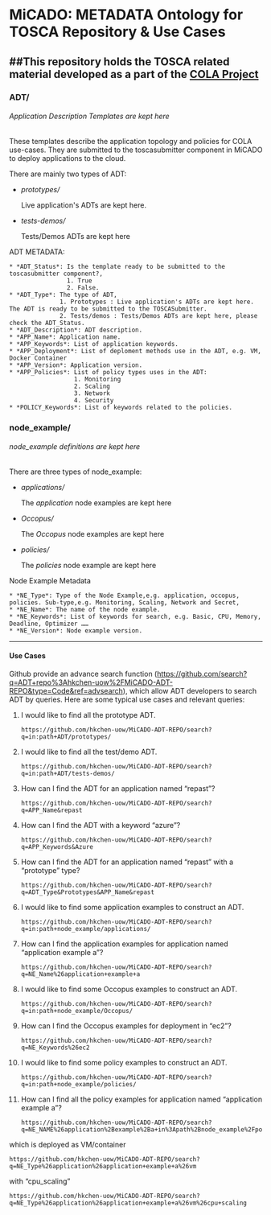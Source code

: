 # MiCADO: METADATA Ontology for TOSCA Repository & Use Cases

##This repository holds the TOSCA related material developed as a part of the [COLA Project](https://project-cola.eu/)
------------
### ADT/
###### Application Description Templates are kept here
These templates describe the application topology and policies for COLA use-cases. They are submitted to the toscasubmitter component in MiCADO to deploy applications to the cloud.

There are mainly two types of ADT:
* *prototypes/*

   Live application's ADTs are kept here.

* *tests-demos/*
    
   Tests/Demos ADTs are kept here
    
ADT METADATA:

    * *ADT_Status*: Is the template ready to be submitted to the toscasubmitter component?, 
                    1. True
                    2. False.
    * *ADT_Type*: The type of ADT, 
                  1. Prototypes : Live application's ADTs are kept here. The ADT is ready to be submitted to the TOSCASubmitter.
                  2. Tests/demos : Tests/Demos ADTs are kept here, please check the ADT_Status.
    * *ADT_Description*: ADT description.
    * *APP_Name*: Application name.
    * *APP_Keywords*: List of application keywords.
    * *APP_Deployment*: List of deploment methods use in the ADT, e.g. VM, Docker Container
    * *APP_Version*: Application version.
    * *APP_Policies*: List of policy types uses in the ADT:
                      1. Monitoring
                      2. Scaling
                      3. Network
                      4. Security
    * *POLICY_Keywords*: List of keywords related to the policies. 
     


### node_example/
###### node_example definitions are kept here
There are three types of node_example:
* *applications/*

   The *application* node examples are kept here
   
* *Occopus/*

   The *Occopus* node examples are kept here
    
* *policies/* 
   
   The *policies* node example are kept here
   
Node Example Metadata
    
    * *NE_Type*: Type of the Node Example,e.g. application, occopus, policies. Sub-type,e.g. Monitoring, Scaling, Network and Secret, 
    * *NE_Name*: The name of the node example.
    * *NE_Keywords*: List of keywords for search, e.g. Basic, CPU, Memory, Deadline, Optimizer ……
    * *NE_Version*: Node example version.
    
------------
#### Use Cases

Github provide an advance search function 
(https://github.com/search?q=ADT+repo%3Ahkchen-uow%2FMiCADO-ADT-REPO&type=Code&ref=advsearch), 
which allow ADT developers to search ADT by queries. Here are some typical use cases and relevant queries:


1. I would like to find all the prototype ADT.
    
    ```
    https://github.com/hkchen-uow/MiCADO-ADT-REPO/search?q=in:path+ADT/prototypes/
    ```
2.	I would like to find all the test/demo ADT.

    ```
    https://github.com/hkchen-uow/MiCADO-ADT-REPO/search?q=in:path+ADT/tests-demos/
    ```
    
3.	How can I find the ADT for an application named “repast”?

    ```
    https://github.com/hkchen-uow/MiCADO-ADT-REPO/search?q=APP_Name&repast
    ```
4.	How can I find the ADT with a keyword “azure”?

    ```
    https://github.com/hkchen-uow/MiCADO-ADT-REPO/search?q=APP_Keywords&Azure
    ```
5.	How can I find the ADT for an application named “repast” with a “prototype” type?
    
    ```
    https://github.com/hkchen-uow/MiCADO-ADT-REPO/search?q=ADT_Type&Prototypes&APP_Name&repast
    ```
6.	I would like to find some application examples to construct an ADT.
    
    ```
    https://github.com/hkchen-uow/MiCADO-ADT-REPO/search?q=in:path+node_example/applications/
    ```
    
7.	How can I find the application examples for application named “application example a”?
    
    ```
    https://github.com/hkchen-uow/MiCADO-ADT-REPO/search?q=NE_Name%26application+example+a
    ```
    
8.	I would like to find some Occopus examples to construct an ADT.
    
    ```
    https://github.com/hkchen-uow/MiCADO-ADT-REPO/search?q=in:path+node_example/Occopus/
    ```
    
9.	How can I find the Occopus examples for deployment in “ec2”?
    
    ```
    https://github.com/hkchen-uow/MiCADO-ADT-REPO/search?q=NE_Keywords%26ec2
    ```
    
10.	I would like to find some policy examples to construct an ADT.
    
    ```
    https://github.com/hkchen-uow/MiCADO-ADT-REPO/search?q=in:path+node_example/policies/
    ```
    
11.	How can I find all the policy examples for application named “application example a”?
    
    ```
    https://github.com/hkchen-uow/MiCADO-ADT-REPO/search?q=NE_NAME%26application%2Bexample%2Ba+in%3Apath%2Bnode_example%2Fpolicies%2F
    ```
which is deployed as VM/container

    https://github.com/hkchen-uow/MiCADO-ADT-REPO/search?q=NE_Type%26application%26application+example+a%26vm

with “cpu_scaling”

    https://github.com/hkchen-uow/MiCADO-ADT-REPO/search?q=NE_Type%26application%26application+example+a%26vm%26cpu+scaling
